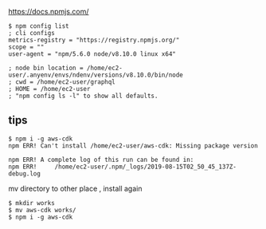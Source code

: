 https://docs.npmjs.com/

```console
$ npm config list
; cli configs
metrics-registry = "https://registry.npmjs.org/"
scope = ""
user-agent = "npm/5.6.0 node/v8.10.0 linux x64"

; node bin location = /home/ec2-user/.anyenv/envs/ndenv/versions/v8.10.0/bin/node
; cwd = /home/ec2-user/graphql
; HOME = /home/ec2-user
; "npm config ls -l" to show all defaults.
```




tips
--

```
$ npm i -g aws-cdk
npm ERR! Can't install /home/ec2-user/aws-cdk: Missing package version

npm ERR! A complete log of this run can be found in:
npm ERR!     /home/ec2-user/.npm/_logs/2019-08-15T02_50_45_137Z-debug.log
```



mv directory to other place , install again 


```
$ mkdir works
$ mv aws-cdk works/
$ npm i -g aws-cdk
```



